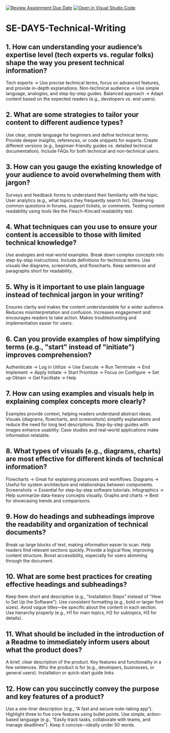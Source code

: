 [![Review Assignment Due Date](https://classroom.github.com/assets/deadline-readme-button-22041afd0340ce965d47ae6ef1cefeee28c7c493a6346c4f15d667ab976d596c.svg)](https://classroom.github.com/a/zsAR-pyY)
[![Open in Visual Studio Code](https://classroom.github.com/assets/open-in-vscode-2e0aaae1b6195c2367325f4f02e2d04e9abb55f0b24a779b69b11b9e10269abc.svg)](https://classroom.github.com/online_ide?assignment_repo_id=18485954&assignment_repo_type=AssignmentRepo)
# SE-DAY5-Technical-Writing
## 1. How can understanding your audience’s expertise level (tech experts vs. regular folks) shape the way you present technical information?
Tech experts → Use precise technical terms, focus on advanced features, and provide in-depth explanations.
Non-technical audience → Use simple language, analogies, and step-by-step guides.
Balanced approach → Adapt content based on the expected readers (e.g., developers vs. end users).
## 2. What are some strategies to tailor your content to different audience types?
Use clear, simple language for beginners and define technical terms.
Provide deeper insights, references, or code snippets for experts.
Create different versions (e.g., beginner-friendly guides vs. detailed technical documentation).
Include FAQs for both technical and non-technical users.

## 3. How can you gauge the existing knowledge of your audience to avoid overwhelming them with jargon?
Surveys and feedback forms to understand their familiarity with the topic.
User analytics (e.g., what topics they frequently search for).
Observing common questions in forums, support tickets, or comments.
Testing content readability using tools like the Flesch-Kincaid readability test.
## 4. What techniques can you use to ensure your content is accessible to those with limited technical knowledge?
Use analogies and real-world examples.
Break down complex concepts into step-by-step instructions.
Include definitions for technical terms.
Use visuals like diagrams, screenshots, and flowcharts.
Keep sentences and paragraphs short for readability.
## 5. Why is it important to use plain language instead of technical jargon in your writing?
Ensures clarity and makes the content understandable for a wider audience.
Reduces misinterpretation and confusion.
Increases engagement and encourages readers to take action.
Makes troubleshooting and implementation easier for users.

## 6. Can you provide examples of how simplifying terms (e.g., "start" instead of "initiate") improves comprehension?
Authenticate → Log in
Utilize → Use
Execute → Run
Terminate → End
Implement → Apply
Initiate → Start
Prioritize → Focus on
Configure → Set up
Obtain → Get
Facilitate → Help
## 7. How can using examples and visuals help in explaining complex concepts more clearly?
Examples provide context, helping readers understand abstract ideas.
Visuals (diagrams, flowcharts, and screenshots) simplify explanations and reduce the need for long text descriptions.
Step-by-step guides with images enhance usability.
Case studies and real-world applications make information relatable.

## 8. What types of visuals (e.g., diagrams, charts) are most effective for different kinds of technical information?
Flowcharts → Great for explaining processes and workflows.
Diagrams → Useful for system architecture and relationships between components.
Screenshots → Essential for step-by-step software tutorials.
Infographics → Help summarize data-heavy concepts visually.
Graphs and charts → Best for showcasing trends and comparisons.
## 9. How do headings and subheadings improve the readability and organization of technical documents?
Break up large blocks of text, making information easier to scan.
Help readers find relevant sections quickly.
Provide a logical flow, improving content structure.
Boost accessibility, especially for users skimming through the document.
## 10. What are some best practices for creating effective headings and subheadings?
Keep them short and descriptive (e.g., "Installation Steps" instead of "How to Set Up the Software").
Use consistent formatting (e.g., bold or larger font sizes).
Avoid vague titles—be specific about the content in each section.
Use hierarchy properly (e.g., H1 for main topics, H2 for subtopics, H3 for details).
## 11. What should be included in the introduction of a Readme to immediately inform users about what the product does?
A brief, clear description of the product.
Key features and functionality in a few sentences.
Who the product is for (e.g., developers, businesses, or general users).
Installation or quick-start guide links
## 12. How can you succinctly convey the purpose and key features of a product?
Use a one-liner description (e.g., “A fast and secure note-taking app”).
Highlight three to five core features using bullet points.
Use simple, action-based language (e.g., “Easily track tasks, collaborate with teams, and manage deadlines”).
Keep it concise—ideally under 50 words.
